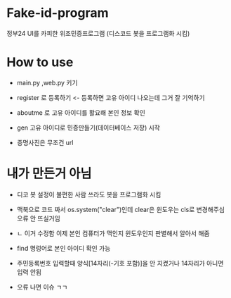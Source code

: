 # Fake-id-program
정부24 UI를 카피한 위조민증프로그램 (디스코드 봇을 프로그램화 시킴)

# How to use

- main.py ,web.py 키기

- register 로 등록하기 <- 등록하면 고유 아이디 나오는데 그거 잘 기억하기

- aboutme <ID>로 고유 아이디를 활요해 본인 정보 확인

- gen <id> 고유 아이디로 민증만들기(데이터베이스 저장) 시작

- 증명사진은 무조건 url 
# 내가 만든거 아님

- 디코 봇 설정이 불편한 사람 쓰라도 봇을 프로그램화 시킴

- 맥북으로 코드 짜서 os.system("clear")인데 clear은 윈도우는 cls로 변경해주심 오류 안 뜨실거임
- ㄴ 이거 수정함 이제 본인 컴퓨터가 맥인지 윈도우인지 판별해서 알아서 해줌

+ find 명렁어로 본인 아이디 확인 가능

+ 주민등록번호 입력할때 양식[14자리(-기호 포함)]을 안 지켰거나 14자리가 아니면 입력 안됨

- 오류 나면 이슈 ㄱㄱ
